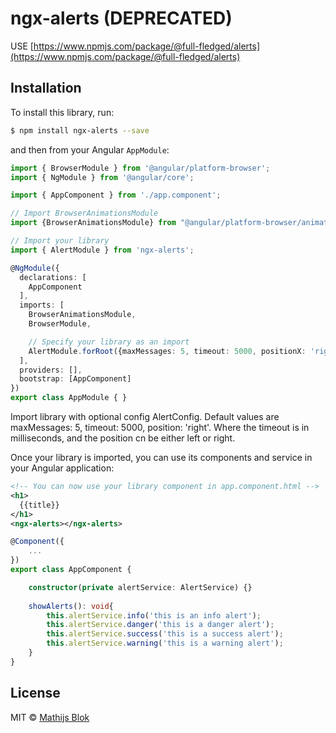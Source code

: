 # ngx-alerts (DEPRECATED)

USE [https://www.npmjs.com/package/@full-fledged/alerts](https://www.npmjs.com/package/@full-fledged/alerts)


## Installation

To install this library, run:

```bash
$ npm install ngx-alerts --save
```

and then from your Angular `AppModule`:

```typescript
import { BrowserModule } from '@angular/platform-browser';
import { NgModule } from '@angular/core';

import { AppComponent } from './app.component';

// Import BrowserAnimationsModule
import {BrowserAnimationsModule} from "@angular/platform-browser/animations";

// Import your library
import { AlertModule } from 'ngx-alerts';

@NgModule({
  declarations: [
    AppComponent
  ],
  imports: [
    BrowserAnimationsModule,
    BrowserModule,

    // Specify your library as an import
    AlertModule.forRoot({maxMessages: 5, timeout: 5000, positionX: 'right'})
  ],
  providers: [],
  bootstrap: [AppComponent]
})
export class AppModule { }
```

Import library with optional config AlertConfig. Default values are maxMessages: 5, timeout: 5000, position: 'right'.
Where the timeout is in milliseconds, and the position cn be either left or right.
<br>

Once your library is imported, you can use its components and service in your Angular application:

```xml
<!-- You can now use your library component in app.component.html -->
<h1>
  {{title}}
</h1>
<ngx-alerts></ngx-alerts>
```

```typescript
@Component({
    ...
})
export class AppComponent {

    constructor(private alertService: AlertService) {}
    
    showAlerts(): void{
        this.alertService.info('this is an info alert');
        this.alertService.danger('this is a danger alert');
        this.alertService.success('this is a success alert');
        this.alertService.warning('this is a warning alert');
    }    
}
```

## License

MIT © [Mathijs Blok](mailto:info@mathijsblok.com)
